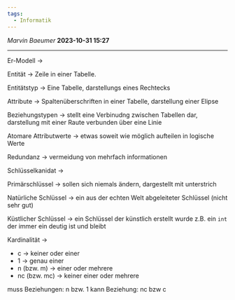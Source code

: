 ```yaml
---
tags:
  - Informatik
---
```

*Marvin Baeumer* **2023-10-31 15:27**

---
Er-Modell $\rightarrow$ 

Entität $\rightarrow$ Zeile in einer Tabelle.

Entitätstyp $\rightarrow$ Eine Tabelle, darstellungs eines Rechtecks

Attribute $\rightarrow$ Spaltenüberschriften in einer Tabelle, darstellung einer Elipse

Beziehungstypen $\rightarrow$ stellt eine Verbinudng zwischen Tabellen dar, darstellung mit einer Raute verbunden über eine Linie

Atomare Attributwerte $\rightarrow$ etwas soweit wie möglich aufteilen in logische Werte 

Redundanz $\rightarrow$ vermeidung von mehrfach informationen

Schlüsselkanidat $\rightarrow$ 

Primärschlüssel $\rightarrow$ sollen sich niemals ändern, dargestellt mit unterstrich

Natürliche Schlüssel $\rightarrow$ ein aus der echten Welt abgeleiteter Schlüssel (nicht sehr gut)

Küstlicher Schlüssel $\rightarrow$ ein Schlüssel der künstlich erstellt wurde z.B. ein ```int``` der immer ein deutig ist und bleibt 

Kardinalität $\rightarrow$ 
- c $\rightarrow$ keiner oder einer
- 1 $\rightarrow$ genau einer
- n (bzw. m) $\rightarrow$ einer oder mehrere
- nc (bzw. mc) $\rightarrow$ keiner einer oder mehrere

muss Beziehungen: n bzw. 1
kann Beziehung: nc bzw c